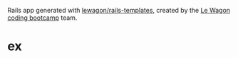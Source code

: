 Rails app generated with [lewagon/rails-templates](https://github.com/lewagon/rails-templates), created by the [Le Wagon coding bootcamp](https://www.lewagon.com) team.
# ex
